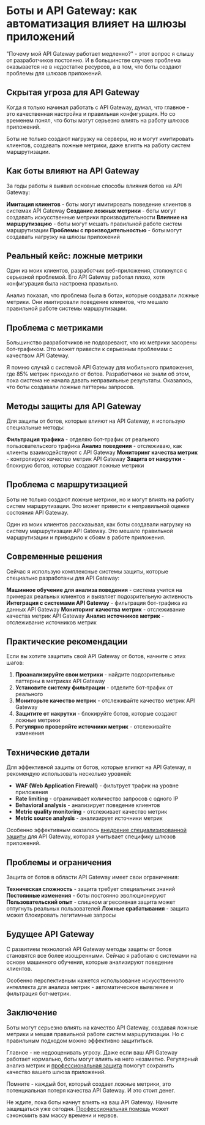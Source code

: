 ﻿# Боты и API Gateway: как автоматизация влияет на шлюзы приложений

"Почему мой API Gateway работает медленно?" - этот вопрос я слышу от разработчиков постоянно. И в большинстве случаев проблема оказывается не в недостатке ресурсов, а в том, что боты создают проблемы для шлюзов приложений.

## Скрытая угроза для API Gateway

Когда я только начинал работать с API Gateway, думал, что главное - это качественная настройка и правильная конфигурация. Но со временем понял, что боты могут серьезно влиять на работу шлюзов приложений.

Боты не только создают нагрузку на серверы, но и могут имитировать клиентов, создавать ложные метрики, даже влиять на работу систем маршрутизации.

## Как боты влияют на API Gateway

За годы работы я выявил основные способы влияния ботов на API Gateway:

**Имитация клиентов** - боты могут имитировать поведение клиентов в системах API Gateway
**Создание ложных метрики** - боты могут создавать искусственные метрики производительности
**Влияние на маршрутизацию** - боты могут мешать правильной работе систем маршрутизации
**Проблемы с производительностью** - боты могут создавать нагрузку на шлюзы приложений

## Реальный кейс: ложные метрики

Один из моих клиентов, разработчик веб-приложения, столкнулся с серьезной проблемой. Его API Gateway работал плохо, хотя конфигурация была настроена правильно.

Анализ показал, что проблема была в ботах, которые создавали ложные метрики. Они имитировали поведение клиентов, что мешало правильной работе системы маршрутизации.

## Проблема с метриками

Большинство разработчиков не подозревают, что их метрики засорены бот-трафиком. Это может привести к серьезным проблемам с качеством API Gateway.

Я помню случай с системой API Gateway для мобильного приложения, где 85% метрик приходило от ботов. Разработчики не знали об этом, пока система не начала давать неправильные результаты. Оказалось, что боты создавали ложные паттерны запросов.

## Методы защиты для API Gateway

Для защиты от ботов, которые влияют на API Gateway, я использую специальные методы:

**Фильтрация трафика** - отделяю бот-трафик от реального пользовательского трафика
**Анализ поведения** - отслеживаю, как клиенты взаимодействуют с API Gateway
**Мониторинг качества метрик** - контролирую качество метрик API Gateway
**Защита от накрутки** - блокирую ботов, которые создают ложные метрики

## Проблема с маршрутизацией

Боты не только создают ложные метрики, но и могут влиять на работу систем маршрутизации. Это может привести к неправильной оценке состояния API Gateway.

Один из моих клиентов рассказывал, как боты создавали нагрузку на систему маршрутизации API Gateway. Это мешало правильной маршрутизации и приводило к сбоям в работе приложения.

## Современные решения

Сейчас я использую комплексные системы защиты, которые специально разработаны для API Gateway:

**Машинное обучение для анализа поведения** - система учится на примерах реальных клиентов и выявляет подозрительную активность
**Интеграция с системами API Gateway** - фильтрация бот-трафика из данных API Gateway
**Мониторинг качества метрик** - отслеживание качества метрик API Gateway
**Анализ источников метрик** - отслеживание источников метрик

## Практические рекомендации

Если вы хотите защитить свой API Gateway от ботов, начните с этих шагов:

1. **Проанализируйте свои метрики** - найдите подозрительные паттерны в метриках API Gateway
2. **Установите систему фильтрации** - отделите бот-трафик от реального
3. **Мониторьте качество метрик** - отслеживайте качество метрик API Gateway
4. **Защитите от накрутки** - блокируйте ботов, которые создают ложные метрики
5. **Регулярно проверяйте источники метрик** - отслеживайте изменения

## Технические детали

Для эффективной защиты от ботов, которые влияют на API Gateway, я рекомендую использовать несколько уровней:

- **WAF (Web Application Firewall)** - фильтрует трафик на уровне приложения
- **Rate limiting** - ограничивает количество запросов с одного IP
- **Behavioral analysis** - анализирует поведение клиентов
- **Metric quality monitoring** - отслеживает качество метрик
- **Metric source analysis** - анализирует источники метрик

Особенно эффективным оказалось [внедрение специализированной защиты](https://progaem.com/ustanovka-antibota-usluga-po-zashhite-ot-botov-vashih-sajtov-na-razlichnyh-cms-sistemah.html) для API Gateway, которая учитывает специфику шлюзов приложений.

## Проблемы и ограничения

Защита от ботов в области API Gateway имеет свои ограничения:

**Техническая сложность** - защита требует специальных знаний
**Постоянные изменения** - боты постоянно эволюционируют
**Пользовательский опыт** - слишком агрессивная защита может отпугнуть реальных пользователей
**Ложные срабатывания** - защита может блокировать легитимные запросы

## Будущее API Gateway

С развитием технологий API Gateway методы защиты от ботов становятся все более изощренными. Сейчас я работаю с системами на основе машинного обучения, которые анализируют поведение клиентов.

Особенно перспективным кажется использование искусственного интеллекта для анализа метрик - автоматическое выявление и фильтрация бот-метрик.

## Заключение

Боты могут серьезно влиять на качество API Gateway, создавая ложные метрики и мешая правильной работе систем маршрутизации. Но с правильным подходом можно эффективно защититься.

Главное - не недооценивать угрозу. Даже если ваш API Gateway работает нормально, боты могут влиять на него незаметно. Регулярный анализ метрик и [профессиональная защита](https://progaem.com/ustanovka-antibota-usluga-po-zashhite-ot-botov-vashih-sajtov-na-razlichnyh-cms-sistemah.html) помогут сохранить качество вашего шлюза приложений.

Помните - каждый бот, который создает ложные метрики, это потенциальная потеря качества API Gateway. И это стоит денег.

Не ждите, пока боты начнут влиять на ваш API Gateway. Начните защищаться уже сегодня. [Профессиональная помощь](https://progaem.com/ustanovka-antibota-usluga-po-zashhite-ot-botov-vashih-sajtov-na-razlichnyh-cms-sistemah.html) может сэкономить вам массу времени и нервов.
